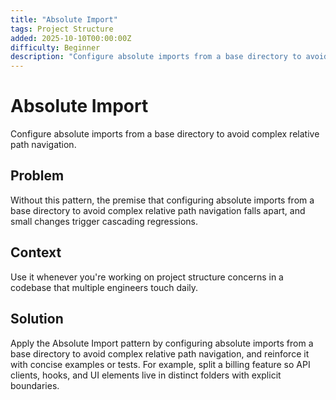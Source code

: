 ```yaml
---
title: "Absolute Import"
tags: Project Structure
added: 2025-10-10T00:00:00Z
difficulty: Beginner
description: "Configure absolute imports from a base directory to avoid complex relative path navigation."
---
```

# Absolute Import

Configure absolute imports from a base directory to avoid complex relative path navigation.

## Problem

Without this pattern, the premise that configuring absolute imports from a base directory to avoid complex relative path navigation falls apart, and small changes trigger cascading regressions.

## Context

Use it whenever you're working on project structure concerns in a codebase that multiple engineers touch daily.

## Solution

Apply the Absolute Import pattern by configuring absolute imports from a base directory to avoid complex relative path navigation, and reinforce it with concise examples or tests. For example, split a billing feature so API clients, hooks, and UI elements live in distinct folders with explicit boundaries.
